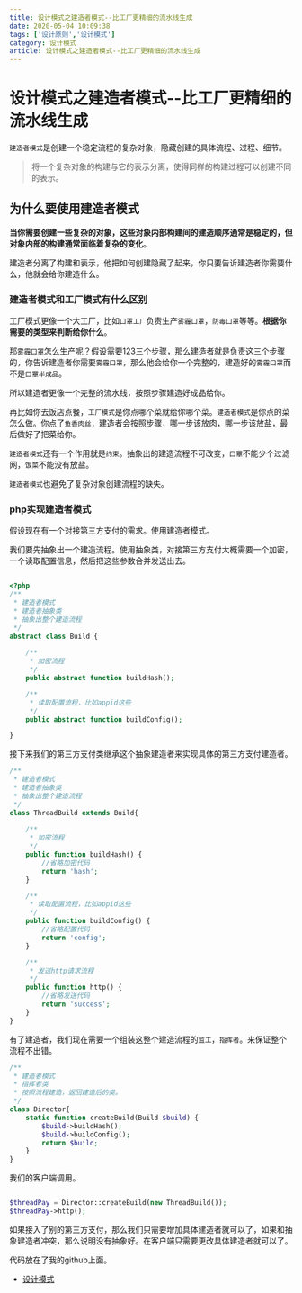 ```yaml
---
title: 设计模式之建造者模式--比工厂更精细的流水线生成
date: 2020-05-04 10:09:38
tags: ['设计原则','设计模式']
category: 设计模式
article: 设计模式之建造者模式--比工厂更精细的流水线生成
---
```


# 设计模式之建造者模式--比工厂更精细的流水线生成

`建造者模式`是创建一个稳定流程的复杂对象，隐藏创建的具体流程、过程、细节。

> 将一个复杂对象的构建与它的表示分离，使得同样的构建过程可以创建不同的表示。

## 为什么要使用建造者模式

**当你需要创建一些复杂的对象，这些对象内部构建间的建造顺序通常是稳定的，但对象内部的构建通常面临着复杂的变化**。

建造者分离了构建和表示，他把如何创建隐藏了起来，你只要告诉建造者你需要什么，他就会给你建造什么。

### 建造者模式和工厂模式有什么区别

工厂模式更像一个大工厂，比如`口罩工厂`负责生产`雾霾口罩`，`防毒口罩`等等。**根据你需要的类型来判断给你什么**。

那`雾霾口罩`怎么生产呢？假设需要123三个步骤，那么建造者就是负责这三个步骤的，你告诉建造者你需要`雾霾口罩`，那么他会给你一个完整的，建造好的`雾霾口罩`而不是`口罩半成品`。

所以建造者更像一个完整的流水线，按照步骤建造好成品给你。

再比如你去饭店点餐，`工厂模式`是你点哪个菜就给你哪个菜。`建造者模式`是你点的菜怎么做。你点了`鱼香肉丝`，建造者会按照步骤，哪一步该放肉，哪一步该放盐，最后做好了把菜给你。

`建造者模式`还有一个作用就是`约束`。抽象出的建造流程不可改变，`口罩`不能少个过滤网，`饭菜`不能没有放盐。

`建造者模式`也避免了复杂对象创建流程的缺失。

### php实现建造者模式

假设现在有一个对接第三方支付的需求。使用建造者模式。

我们要先抽象出一个建造流程。使用抽象类，对接第三方支付大概需要一个加密，一个读取配置信息，然后把这些参数合并发送出去。

```php

<?php
/**
 * 建造者模式
 * 建造者抽象类
 * 抽象出整个建造流程
 */
abstract class Build {
    
    /**
     * 加密流程
     */
    public abstract function buildHash();

    /**
     * 读取配置流程，比如appid这些
     */
    public abstract function buildConfig();

}
```

接下来我们的第三方支付类继承这个抽象建造者来实现具体的第三方支付建造者。

```php
/**
 * 建造者模式
 * 建造者抽象类
 * 抽象出整个建造流程
 */
class ThreadBuild extends Build{
    
    /**
     * 加密流程
     */
    public function buildHash() {
        //省略加密代码
        return 'hash';
    }

    /**
     * 读取配置流程，比如appid这些
     */
    public function buildConfig() {
        //省略配置代码
        return 'config';
    }

    /**
     * 发送http请求流程
     */
    public function http() {
        //省略发送代码
        return 'success';
    }
}
```
有了建造者，我们现在需要一个组装这整个建造流程的`监工`，`指挥者`。来保证整个流程不出错。

```php
/**
 * 建造者模式
 * 指挥者类
 * 按照流程建造，返回建造后的类。
 */
class Director{
    static function createBuild(Build $build) {
        $build->buildHash();
        $build->buildConfig();
        return $build;
    }
}

```

我们的客户端调用。

```php

$threadPay = Director::createBuild(new ThreadBuild());  
$threadPay->http();

```

如果接入了别的第三方支付，那么我们只需要增加具体建造者就可以了，如果和抽象建造者冲突，那么说明没有抽象好。在客户端只需要更改具体建造者就可以了。

代码放在了我的github上面。

- [设计模式](https://github.com/Thepatterraining/design-pattern)